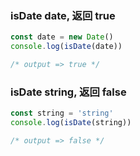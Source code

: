 ### isDate date, 返回 true

```typescript
const date = new Date()
console.log(isDate(date))

/* output => true */
```

### isDate string, 返回 false

```typescript
const string = 'string'
console.log(isDate(string))

/* output => false */
```

